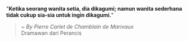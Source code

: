 "**Ketika seorang wanita setia, dia dikagumi; namun wanita sederhana tidak cukup sia-sia untuk ingin dikagumi.**"

> ~ _By Pierre Carlet de Chamblain de Marivaux_  
Dramawan dari Perancis
